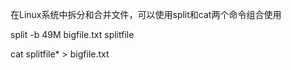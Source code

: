 在Linux系统中拆分和合并文件，可以使用split和cat两个命令组合使用


split -b 49M bigfile.txt splitfile

cat splitfile* > bigfile.txt